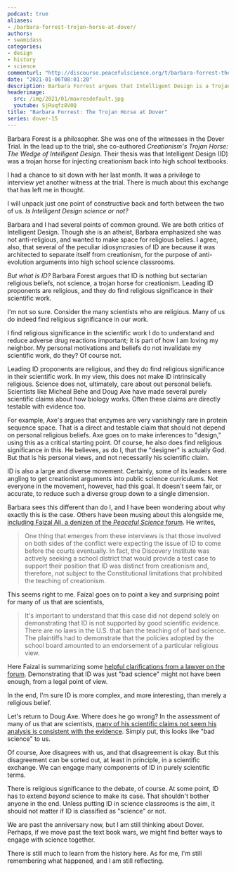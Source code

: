 ```yaml
---
podcast: true
aliases:
- /barbara-forrest-trojan-horse-at-dover/
authors:
- swamidass
categories:
- design
- history
- science
commenturl: "http://discourse.peacefulscience.org/t/barbara-forrest-the-trojan-horse-at-dover/12774"
date: "2021-01-06T08:01:20"
description: Barbara Forrest argues that Intelligent Design is a Trojan Horse, just a rehash of creationism. Is this really true? I'm not so sure.
headerimage:
  src: /img/2021/01/maxresdefault.jpg
  youtube: SjRuqfz8V0Q
title: "Barbara Forrest: The Trojan Horse at Dover"
series: dover-15
---
```


Barbara Forest is a philosopher. She was one of the witnesses in the Dover Trial. In the lead up to the trial, she co-authored *Creationism's Trojan Horse: The Wedge of Intelligent Design*. Their thesis was that Intelligent Design (ID) was a trojan horse for injecting creationism back into high school textbooks.

I had a chance to sit down with her last month. It was a privilege to interview yet another witness at the trial. There is much about this exchange that has left me in thought.

I will unpack just one point of constructive back and forth between the two of us. *Is Intelligent Design science or not?*

Barbara and I had several points of common ground. We are both critics of Intelligent Design. Though she is an atheist, Barbara emphasized she was not anti-religious, and wanted to make space for religious belies. I agree, also, that several of the peculiar idiosyncrasies of ID are because it was architected to separate itself from creationism, for the purpose of anti-evolution arguments into high school science classrooms.

*But what is ID?* Barbara Forest argues that ID is nothing but sectarian religious beliefs, not science, a trojan horse for creationism. Leading ID proponents are religious, and they do find religious significance in their scientific work.

I'm not so sure. Consider the many scientists who are religious. Many of us do indeed find religious significance in our work.

I find religious significance in the scientific work I do to understand and reduce adverse drug reactions important; it is part of how I am loving my neighbor. My personal motivations and beliefs do not invalidate my scientific work, do they? Of course not.

Leading ID proponents are religious, and they do find religious significance in their scientific work. In my view, this does not make ID intrinsically religious. Science does not, ultimately, care about out personal beliefs. Scientists like Micheal Behe and Doug Axe have made several purely scientific claims about how biology works. Often these claims are directly testable with evidence too.

For example, Axe's argues that enzymes are very vanishingly rare in protein sequence space. That is a direct and testable claim that should not depend on personal religious beliefs. Axe goes on to make inferences to "design," using this as a critical starting point. Of course, he also does find religious significance in this. He believes, as do I, that the "designer" is actually God. But that is his personal views, and not necessarily his scientific claim.

ID is also a large and diverse movement. Certainly, some of its leaders were angling to get creationist arguments into public science curriculums. Not everyone in the movement, however, had this goal. It doesn't seem fair, or accurate, to reduce such a diverse group down to a single dimension.

Barbara sees this different than do I, and I have been wondering about why exactly this is the case. Others have been musing about this alongside me, [including Faizal Ali, a denizen of the *Peaceful Science* forum](https://betterrightthanhappy.com/ken-miller-genie-scott-barbara-forrest-15-years-after-dover/). He writes,

> One thing that emerges from these interviews is that those involved on both sides of the conflict were expecting the issue of ID to come before the courts eventually. In fact, the Discovery Institute was actively seeking a school district that would provide a test case to support their position that ID was distinct from creationism and, therefore, not subject to the Constitutional limitations that prohibited the teaching of creationism.

This seems right to me. Faizal goes on to point a key and surprising point for many of us that are scientists,

> It's important to understand that this case did not depend solely on demonstrating that ID is not supported by good scientific evidence. There are no laws in the U.S. that ban the teaching of of bad science. The plaintiffs had to demonstrate that the policies adopted by the school board amounted to an endorsement of a particular religious view.

Here Faizal is summarizing some [helpful clarifications from a lawyer on the forum](https://discourse.peacefulscience.org/t/kitzmiller-the-universe-and-everything/9427). Demonstrating that ID was just "bad science" might not have been enough, from a legal point of view.

In the end, I'm sure ID is more complex, and more interesting, than merely a religious belief.

Let's return to Doug Axe. Where does he go wrong? In the assessment of many of us that are scientists, [many of his scientific claims not seem his analysis is consistent with the evidence](https://discourse.peacefulscience.org/t/beta-lactamase-antibody-enzymes-and-sequence-space/4271). Simply put, this looks like "bad science" to us.

Of course, Axe disagrees with us, and that disagreement is okay. But this disagreement can be sorted out, at least in principle, in a scientific exchange. We can engage many components of ID in purely scientific terms.

There is religious significance to the debate, of course. At some point, ID has to extend *beyond* science to make its case. That shouldn't bother anyone in the end. Unless putting ID in science classrooms is the aim, it should not matter if ID is classified as "science" or not.

We are past the anniversary now, but I am still thinking about Dover. Perhaps, if we move past the text book wars, we might find better ways to engage with science together.

There is still much to learn from the history here. As for me, I'm still remembering what happened, and I am still reflecting.
